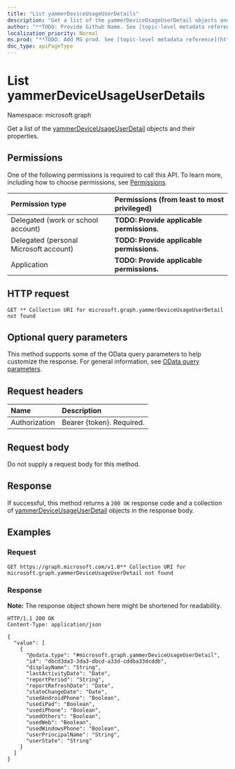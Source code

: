 ```yaml
---
title: "List yammerDeviceUsageUserDetails"
description: "Get a list of the yammerDeviceUsageUserDetail objects and their properties."
author: "**TODO: Provide Github Name. See [topic-level metadata reference](https://msgo.azurewebsites.net/add/document/guidelines/metadata.html#topic-level-metadata)**"
localization_priority: Normal
ms.prod: "**TODO: Add MS prod. See [topic-level metadata reference](https://msgo.azurewebsites.net/add/document/guidelines/metadata.html#topic-level-metadata)**"
doc_type: apiPageType
---
```


# List yammerDeviceUsageUserDetails
Namespace: microsoft.graph



Get a list of the [yammerDeviceUsageUserDetail](../resources/yammerdeviceusageuserdetail.md) objects and their properties.

## Permissions
One of the following permissions is required to call this API. To learn more, including how to choose permissions, see [Permissions](/graph/permissions-reference).

|Permission type|Permissions (from least to most privileged)|
|:---|:---|
|Delegated (work or school account)|**TODO: Provide applicable permissions.**|
|Delegated (personal Microsoft account)|**TODO: Provide applicable permissions.**|
|Application|**TODO: Provide applicable permissions.**|

## HTTP request

<!-- {
  "blockType": "ignored"
}
-->
``` http
GET ** Collection URI for microsoft.graph.yammerDeviceUsageUserDetail not found
```

## Optional query parameters
This method supports some of the OData query parameters to help customize the response. For general information, see [OData query parameters](/graph/query-parameters).

## Request headers
|Name|Description|
|:---|:---|
|Authorization|Bearer {token}. Required.|

## Request body
Do not supply a request body for this method.

## Response

If successful, this method returns a `200 OK` response code and a collection of [yammerDeviceUsageUserDetail](../resources/yammerdeviceusageuserdetail.md) objects in the response body.

## Examples

### Request
<!-- {
  "blockType": "request",
  "name": "list_yammerdeviceusageuserdetail"
}
-->
``` http
GET https://graph.microsoft.com/v1.0** Collection URI for microsoft.graph.yammerDeviceUsageUserDetail not found
```


### Response
**Note:** The response object shown here might be shortened for readability.
<!-- {
  "blockType": "response",
  "truncated": true,
  "@odata.type": "Collection(microsoft.graph.yammerDeviceUsageUserDetail)"
}
-->
``` http
HTTP/1.1 200 OK
Content-Type: application/json

{
  "value": [
    {
      "@odata.type": "#microsoft.graph.yammerDeviceUsageUserDetail",
      "id": "dbcd3da3-3da3-dbcd-a33d-cddba33dcddb",
      "displayName": "String",
      "lastActivityDate": "Date",
      "reportPeriod": "String",
      "reportRefreshDate": "Date",
      "stateChangeDate": "Date",
      "usedAndroidPhone": "Boolean",
      "usediPad": "Boolean",
      "usediPhone": "Boolean",
      "usedOthers": "Boolean",
      "usedWeb": "Boolean",
      "usedWindowsPhone": "Boolean",
      "userPrincipalName": "String",
      "userState": "String"
    }
  ]
}
```

